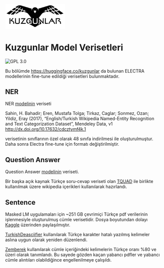 <img src="header_background.jpg" height ="38%" width="38%"></img> 

# Kuzgunlar Model Verisetleri

![GPL 3.0](https://img.shields.io/badge/license-GPLv3-red.svg)

Bu bölümde https://huggingface.co/kuzgunlar da bulunan ELECTRA modellerinin fine-tune edildiği verisetleri bulunmaktadır.

## NER
  NER [modelinin](https://huggingface.co/kuzgunlar/electra-turkish-ner) veriseti
  
  Sahin, H. Bahadir; Eren, Mustafa Tolga; Tirkaz, Caglar; Sonmez, Ozan; Yildiz, Eray (2017), “English/Turkish Wikipedia Named-Entity Recognition and Text Categorization Dataset”, Mendeley Data, v1 http://dx.doi.org/10.17632/cdcztymf4k.1
  
  verisetinin sınıflarının özel olarak 48 sınıfa indirilmesi ile oluşturulmuştur. Daha sonra Electra fine-tune için formatı değiştirilmiştir.

## Question Answer
  Question Answer [modelinin](https://huggingface.co/kuzgunlar/electra-turkish-qa) veriseti.
  
  Bir başka açık kaynak Türkçe soru-cevap veriseti olan [TQUAD](https://github.com/TQuad/turkish-nlp-qa-dataset) ile birlikte kullanılmak üzere wikipedia içerikleri kullanılarak hazırlandı.


## Sentence
  Masked LM uygulamaları için ~251 GB çevrimiçi Türkçe pdf verilerinin işlenmesiyle oluşturulmuş cümle verisetidir. Dosya boyutundan dolayı [Kaggle](https://www.kaggle.com/rootofarch/kuzgunlar-acikhack-tr-sentence) üzerinden paylaşılmıştır.
  
  [TurkishDeasciifier](https://github.com/StarlangSoftware/TurkishDeasciifier) kullanılarak Türkçe karakter hatalı yazılmış kelimeler aslına uygun olarak yeniden düzenlendi.
  
  [Zemberek](https://github.com/ahmetaa/zemberek-nlp) kullanılarak cümle içeriğindeki kelimelerin Türkçe oranı %80 ve üzeri olarak tanımlandı. Bu sayede gözden kaçan yabancı pdfler ve yabancı cümle alıntıları olabildiğince engellenilmeye çalışıldı.

